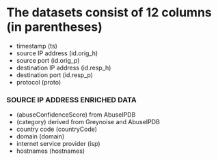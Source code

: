 # The datasets consist of 12 columns (in parentheses)

- timestamp (ts) 
- source IP address (id.orig_h)
- source port (id.orig_p)
- destination IP address (id.resp_h)
- destination port (id.resp_p)
- protocol (proto)
### SOURCE IP ADDRESS ENRICHED DATA
- (abuseConfidenceScore) from AbuseIPDB 
- (category) derived from Greynoise and AbuseIPDB
- country code (countryCode)
- domain (domain)
- internet service provider (isp)
- hostnames (hostnames)
